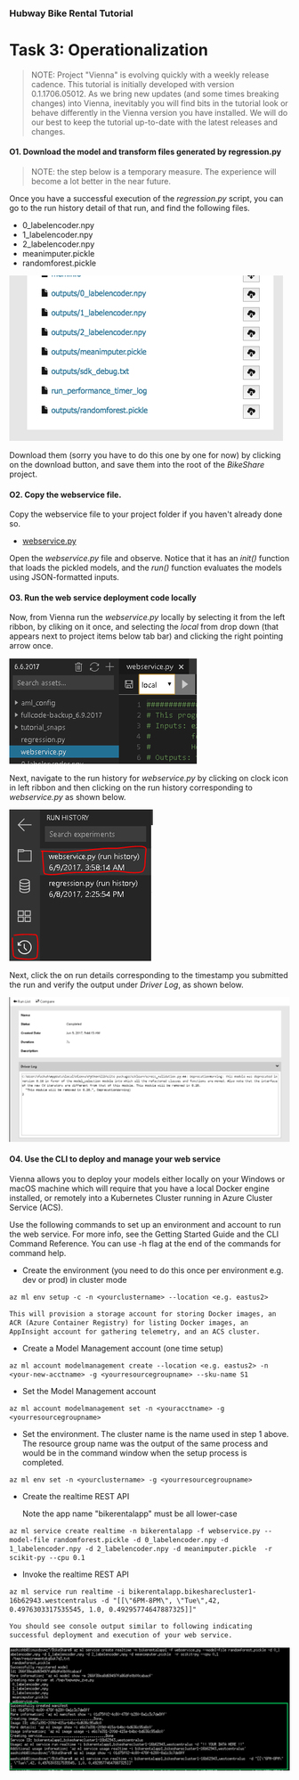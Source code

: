 ### Hubway Bike Rental Tutorial
# Task 3: Operationalization

>NOTE: Project "Vienna" is evolving quickly with a weekly release cadence. This tutorial is initially developed with version 0.1.1706.05012. As we bring new updates (and some times breaking changes) into Vienna, inevitably you will find bits in the tutorial look or behave differently in the Vienna version you have installed. We will do our best to keep the tutorial up-to-date with the latest releases and changes.

#### O1. Download the model and transform files generated by regression.py

>NOTE: the step below is a temporary measure. The experience will become a lot better in the near future.

Once you have a successful execution of the _regression.py_ script, you can go to the run history detail of that run, and find the following files.
- 0_labelencoder.npy
- 1_labelencoder.npy
- 2_labelencoder.npy
- meanimputer.pickle
- randomforest.pickle

![download models](media/bikerental-tutorial/download_models.png)

Download them (sorry you have to do this one by one for now) by clicking on the download button, and save them into the root of the _BikeShare_ project.

#### O2. Copy the webservice file.

Copy the webservice file to your project folder if you haven't already done so.

* [webservice.py](https://github.com/hning86/ViennaSample-BikeShare/blob/master/webservice.py)

Open the _webservice.py_ file and observe. Notice that it has an _init()_ function that loads the pickled models, and the _run()_ function evaluates the models using JSON-formatted inputs.

#### O3. Run the web service deployment code locally

Now, from Vienna run the _webservice.py_ locally by selecting it from the left ribbon, by cliking on it once, and selecting the *local* from drop down (that appears next to project items below tab bar) and clicking the right pointing arrow once.

![](media/bikerental-tutorial/webservicelocalrun.png)

Next, navigate to the run history for _webservice.py_ by clicking on clock icon in left ribbon and then clicking on the run history corresponding to _webservice.py_ as shown below.

![](media/bikerental-tutorial/webservicelocalrunhistory.png)

Next, click the on run details corresponding to the timestamp you submitted the run and verify the output under _Driver Log_, as shown below.

![](media/bikerental-tutorial/webservicelocalrundetails.png)

#### O4. Use the CLI to deploy and manage your web service
Vienna allows you to deploy your models either locally on your Windows or macOS machine which will require that you have a local Docker engine installed, or remotely into a Kubernetes Cluster running in Azure Cluster Service (ACS).

Use the following commands to set up an environment and account to run the web service. For more info, see the Getting Started Guide and the CLI Command Reference. You can use -h flag at the end of the commands for command help.

- Create the environment (you need to do this once per environment e.g. dev or prod) in cluster mode  
```
az ml env setup -c -n <yourclustername> --location <e.g. eastus2>
```

    This will provision a storage account for storing Docker images, an ACR (Azure Container Registry) for listing Docker images, an AppInsight account for gathering telemetry, and an ACS cluster.

- Create a Model Management account (one time setup)  
```
az ml account modelmanagement create --location <e.g. eastus2> -n <your-new-acctname> -g <yourresourcegroupname> --sku-name S1
```

- Set the Model Management account  
```
az ml account modelmanagement set -n <youracctname> -g <yourresourcegroupname>
```

- Set the environment. The cluster name is the name used in step 1 above. The resource group name was the output of the same process and would be in the command window when the setup process is completed.
```
az ml env set -n <yourclustername> -g <yourresourcegroupname>
```

- Create the realtime REST API
  
    Note the app name "bikerentalapp" must be all lower-case
    
```
az ml service create realtime -n bikerentalapp -f webservice.py --model-file randomforest.pickle -d 0_labelencoder.npy -d 1_labelencoder.npy -d 2_labelencoder.npy -d meanimputer.pickle  -r scikit-py --cpu 0.1   
```

- Invoke the realtime REST API
```
az ml service run realtime -i bikerentalapp.bikesharecluster1-16b62943.westcentralus -d "[[\"6PM-8PM\", \"Tue\",42, 0.4976303317535545, 1.0, 0.49295774647887325]]"
```

    You should see console output similar to following indicating successful deployment and execution of your web service.
    
![download models](media/bikerental-tutorial/deploynrun.png)        